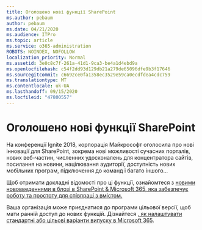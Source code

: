 ```yaml
---
title: Оголошено нові функції SharePoint
ms.author: pebaum
author: pebaum
ms.date: 04/21/2020
ms.audience: ITPro
ms.topic: article
ms.service: o365-administration
ROBOTS: NOINDEX, NOFOLLOW
localization_priority: Normal
ms.assetid: 3e0c8c7f-261a-41d1-9ca3-be4a1d4ebd9a
ms.openlocfilehash: c54f2dd93d129db21a279de65096dfe9b3f17646
ms.sourcegitcommit: c6692ce0fa1358ec3529e59ca0ecdfdea4cdc759
ms.translationtype: MT
ms.contentlocale: uk-UA
ms.lasthandoff: 09/15/2020
ms.locfileid: "47800557"
---
```

# <a name="sharepoint-new-features-announced"></a>Оголошено нові функції SharePoint

На конференції Ignite 2018, корпорація Майкрософт оголосила про нові інновації для SharePoint, зокрема нові можливості сучасних порталів, нових веб-частин, численних удосконалень для концентратора сайтів, посилання на новини, націлювання аудиторії, доступність нових мобільних програм, підключення до команд і багато іншого...
  
Щоб отримати докладні відомості про ці функції, ознайомтеся з [новими нововведеннями в блозі в SharePoint &amp; Microsoft 365, яка забезпечує роботу та простоту для співпраці з вмістом.](https://go.microsoft.com/fwlink/?linkid=2026502)
  
Ваша організація може приєднатися до програми цільової версії, щоб мати ранній доступ до нових функцій. Дізнайтеся [, як налаштувати стандартні або цільові варіанти випуску в Microsoft 365](https://docs.microsoft.com/microsoft-365/admin/manage/release-options-in-office-365).
